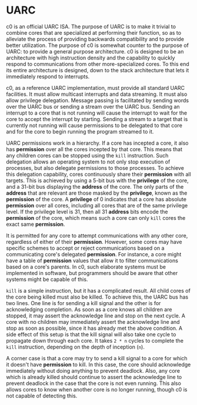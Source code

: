 # UARC

c0 is an official UARC ISA. The purpose of UARC is to make it trivial to combine cores that are specialized at performing their function, so as to alleviate the process of providing backwards compatibility and to provide better utilization. The purpose of c0 is somewhat counter to the purpose of UARC: to provide a general purpose architecture. c0 is designed to be an architecture with high instruction density and the capability to quickly respond to communications from other more-specialized cores. To this end its entire architecture is designed, down to the stack architecture that lets it immediately respond to interrupts.

c0, as a reference UARC implementation, must provide all standard UARC facilities. It must allow multicast interrupts and data streaming. It must also allow privilege delegation. Message passing is facilitated by sending words over the UARC bus or sending a stream over the UARC bus. Sending an interrupt to a core that is not running will cause the interrupt to wait for the core to accept the interrupt by starting. Sending a stream to a target that is currently not running will cause permissions to be delegated to that core and for the core to begin running the program streamed to it.

UARC permissions work in a hierarchy. If a core has incepted a core, it also has **permission** over all the cores incepted by that core. This means that any children cores can be stopped using the `kill` instruction. Such delegation allows an operating system to not only stop execution of processes, but also delegate permissions to those processes. To achieve this delegation capability, cores continuously share their **permission** with all targets. This is achieved by using a 5-bit bus with the **privilege** of the core, and a 31-bit bus displaying the **address** of the core. The only parts of the **address** that are relevant are those masked by the **privilege**, known as the **permission** of the core. A **privilege** of 0 indicates that a core has absolute **permission** over all cores, including all cores that are of the same privilege level. If the privilege level is 31, then all 31 **address** bits encode the **permission** of the core, which means such a core can only `kill` cores the exact same **permission**.

It is permitted for any core to attempt communications with any other core, regardless of either of their **permission**. However, some cores may have specific schemes to accept or reject communications based on a communicating core's delegated **permission**. For instance, a core might have a table of **permission** values that allow it to filter communications based on a core's parents. In c0, such elaborate systems must be implemented in software, but programmers should be aware that other systems might be capable of this.

`kill` is a simple instruction, but it has a complicated result. All child cores of the core being killed must also be killed. To achieve this, the UARC bus has two lines. One line is for sending a kill signal and the other is for acknowledging completion. As soon as a core knows all children are stopped, it may assert the acknowledge line and stop on the next cycle. A core with no children may immediately assert the acknowledge line and stop as soon as possible, since it has already met the above condition. A side effect of this setup is that the kill signal will also take one cycle to propagate down through each core. It takes `2 * n` cycles to complete the `kill` instruction, depending on the depth of inception (`n`).

A corner case is that a core may try to send a kill signal to a core for which it doesn't have **permission** to kill. In this case, the core should acknowledge immediately without doing anything to prevent deadlock. Also, any core which is already killed should continue to assert the acknowledge line to prevent deadlock in the case that the core is not even running. This also allows cores to know when another core is no longer running, though c0 is not capable of detecting this.
